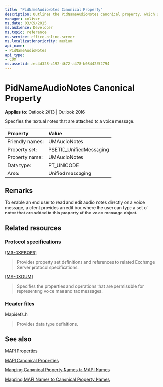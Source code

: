 ```yaml
---
title: "PidNameAudioNotes Canonical Property"
description: Outlines the PidNameAudioNotes canonical property, which specifies the textual notes that are attached to a voice message.
manager: soliver
ms.date: 03/09/2015
ms.audience: Developer
ms.topic: reference
ms.service: office-online-server
ms.localizationpriority: medium
api_name:
- PidNameAudioNotes
api_type:
- COM
ms.assetid: aec4d328-c192-4672-a478-b08442352794
---
```


# PidNameAudioNotes Canonical Property

  
  
**Applies to**: Outlook 2013 | Outlook 2016 
  
Specifies the textual notes that are attached to a voice message.
  
|Property |Value |
|:-----|:-----|
|Friendly names:  <br/> |UMAudioNotes  <br/> |
|Property set:  <br/> |PSETID_UnifiedMessaging  <br/> |
|Property name:  <br/> |UMAudioNotes  <br/> |
|Data type:  <br/> |PT_UNICODE  <br/> |
|Area:  <br/> |Unified messaging  <br/> |
   
## Remarks

To enable an end user to read and edit audio notes directly on a voice message, a client provides an edit box where the user can type a set of notes that are added to this property of the voice message object.
  
## Related resources

### Protocol specifications

[[MS-OXPROPS]](https://msdn.microsoft.com/library/f6ab1613-aefe-447d-a49c-18217230b148%28Office.15%29.aspx)
  
> Provides property set definitions and references to related Exchange Server protocol specifications.
    
[[MS-OXOUM]](https://msdn.microsoft.com/library/2a0696c5-2caf-4f20-87fb-085db430afec%28Office.15%29.aspx)
  
> Specifies the properties and operations that are permissible for representing voice mail and fax messages.
    
### Header files

Mapidefs.h
  
> Provides data type definitions.
    
## See also



[MAPI Properties](mapi-properties.md)
  
[MAPI Canonical Properties](mapi-canonical-properties.md)
  
[Mapping Canonical Property Names to MAPI Names](mapping-canonical-property-names-to-mapi-names.md)
  
[Mapping MAPI Names to Canonical Property Names](mapping-mapi-names-to-canonical-property-names.md)

